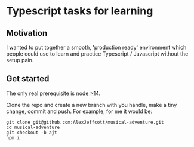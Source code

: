 # Typescript tasks for learning

## Motivation

I wanted to put together a smooth, 'production ready' environment which people could use to learn and practice Typescript / Javascript without the setup pain.

## Get started

The only real prerequisite is [node >14](https://nodejs.org/en/download/).

Clone the repo and create a new branch with you handle, make a tiny change, commit and push. For example, for me it would be:

```shell
git clone git@github.com:AlexJeffcott/musical-adventure.git
cd musical-adventure
git checkout -b ajt
npm i

```
